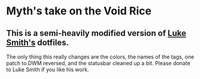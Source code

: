 # Myth's take on the Void Rice
## This is a semi-heavily modified version of [Luke Smith's](https://github.com/LukeSmithxyz) dotfiles.
The only thing this really changes are the colors, the names of the tags, one patch to DWM reversed, and the statusbar cleaned up a bit.
Please donate to Luke Smith if you like his work.

